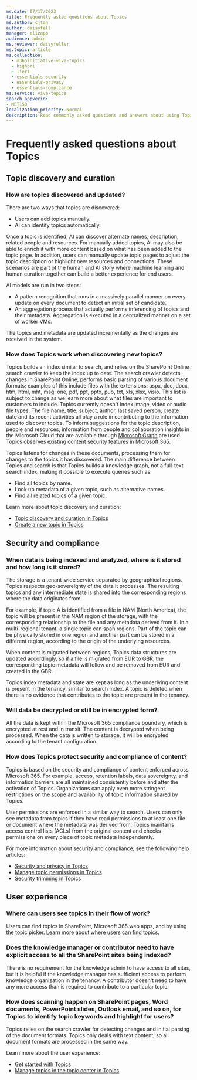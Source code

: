 ```yaml
---
ms.date: 07/17/2023
title: Frequently asked questions about Topics
ms.author: cjtan
author: daisyfell
manager: elizapo
audience: admin
ms.reviewer: daisyfeller
ms.topic: article
ms.collection:
  - m365initiative-viva-topics
  - highpri
  - Tier1
  - essentials-security
  - essentials-privacy
  - essentials-compliance
ms.service: viva-topics 
search.appverid:
- MET150  
localization_priority: Normal
description: Read commonly asked questions and answers about using Topics.
---
```


# Frequently asked questions about Topics

## Topic discovery and curation

### How are topics discovered and updated?

There are two ways that topics are discovered:

- Users can add topics manually.
- AI can identify topics automatically.

Once a topic is identified, AI can discover alternate names, description, related people and resources. For manually added topics, AI may also be able to enrich it with more content based on what has been added to the topic page. In addition, users can manually update topic pages to adjust the topic description or highlight new resources and connections. These scenarios are part of the human and AI story where machine learning and human curation together can build a better experience for end users.

AI models are run in two steps:

- A pattern recognition that runs in a massively parallel manner on every update on every document to detect an initial set of candidate.
- An aggregation process that actually performs inferencing of topics and their metadata. Aggregation is executed in a centralized manner on a set of worker VMs.

The topics and metadata are updated incrementally as the changes are received in the system.

### How does Topics work when discovering new topics?

Topics builds an index similar to search, and relies on the SharePoint Online search crawler to keep the index up to date. The search crawler detects changes in SharePoint Online, performs basic parsing of various document formats; examples of this include files with the extensions: aspx, doc, docx, htm, html, mht, msg, one, pdf, ppt, pptx, pub, txt, xls, xlsx, visio. This list is subject to change as we learn more about what files are important to customers to include. Topics currently doesn't index image, video or audio file types. The file name, title, subject, author, last saved person, create date and its recent activities all play a role in contributing to the information used to discover topics. To inform suggestions for the topic description, people and resources, information from people and collaboration insights in the Microsoft Cloud that are available through [Microsoft Graph](/graph/overview) are used. Topics observes existing content security features in Microsoft 365.

Topics listens for changes in these documents, processing them for changes to the topics it has discovered. The main difference between Topics and search is that Topics builds a knowledge graph, not a full-text search index, making it possible to execute queries such as:

- Find all topics by name.
- Look up metadata of a given topic, such as alternative names.
- Find all related topics of a given topic.

Learn more about topic discovery and curation:

- [Topic discovery and curation in Topics](topic-experiences-discovery-curation.md)
- [Create a new topic in Topics](create-a-topic.md)

## Security and compliance

### When data is being indexed and analyzed, where is it stored and how long is it stored?

The storage is a tenant-wide service separated by geographical regions. Topics respects geo-sovereignty of the data it processes. The resulting topics and any intermediate state is shared into the corresponding regions where the data originates from.

For example, if topic A is identified from a file in NAM (North America), the topic will be present in the NAM region of the storage, with the corresponding relationship to the file and any metadata derived from it. In a multi-regional tenant, a single topic can span regions. Part of the topic can be physically stored in one region and another part can be stored in a different region, according to the origin of the underlying resources.

When content is migrated between regions, Topics data structures are updated accordingly, so if a file is migrated from EUR to GBR, the corresponding topic metadata will follow and be removed from EUR and created in the GBR.

Topics index metadata and state are kept as long as the underlying content is present in the tenancy, similar to search index. A topic is deleted when there is no evidence that contributes to the topic are present in the tenancy.

### Will data be decrypted or still be in encrypted form?

All the data is kept within the Microsoft 365 compliance boundary, which is encrypted at rest and in transit. The content is decrypted when being processed. When the data is written to storage, it will be encrypted according to the tenant configuration.

### How does Topics protect security and compliance of content?

Topics is based on the security and compliance of content enforced across Microsoft 365. For example, access, retention labels, data sovereignty, and information barriers are all maintained consistently before and after the activation of Topics. Organizations can apply even more stringent restrictions on the scope and availability of topic information shared by Topics.  

User permissions are enforced in a similar way to search. Users can only see metadata from topics if they have read permissions to at least one file or document where the metadata was derived from. Topics maintains access control lists (ACLs) from the original content and checks permissions on every piece of topic metadata independently.

For more information about security and compliance, see the following help articles:

- [Security and privacy in Topics](topic-experiences-security-privacy.md)
- [Manage topic permissions in Topics](topic-experiences-user-permissions.md)
- [Security trimming in Topics](topic-experiences-security-trimming.md)

## User experience

### Where can users see topics in their flow of work?

Users can find topics in SharePoint, Microsoft 365 web apps, and by using the topic picker. [Learn more about where users can find topics](where-to-find-topics.md).

### Does the knowledge manager or contributor need to have explicit access to all the SharePoint sites being indexed?

There is no requirement for the knowledge admin to have access to all sites, but it is helpful if the knowledge manager has sufficient access to perform knowledge organization in the tenancy. A contributor doesn't need to have any more access than is required to contribute to a particular topic.

### How does scanning happen on SharePoint pages, Word documents, PowerPoint slides, Outlook email, and so on, for Topics to identify topic keywords and highlight for users?

Topics relies on the search crawler for detecting changes and initial parsing of the document formats. Topics only deals with text content, so all document formats are processed in the same way.

Learn more about the user experience:

- [Get started with Topics](get-started-with-viva-topics.md)
- [Manage topics in the topic center in Topics](manage-topics.md)
